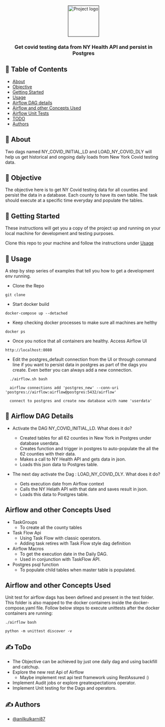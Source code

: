 <p align="center">
  <a href="" rel="noopener">
 <img width=100px height=100px src="https://cwiki.apache.org/confluence/download/attachments/145723561/airflow_white_bg.png?api=v2" alt="Project logo"></a>
</p>

<h3 align="center">Get covid testing data from NY Health API and persist in Postgres</h3>

## 📝 Table of Contents

- [About](#about)
- [Objective](#objective)
- [Getting Started](#getting_started)
- [Usage](#usage)
- [Airflow DAG details](#dag)
- [Airflow and other Concepts Used](#concepts)
- [Airflow Unit Tests](#unittest)
- [TODO](#Todo)
- [Authors](#authors)

## 🧐 About <a name = "about"></a>
Two dags named NY_COVID_INITIAL_LD and LOAD_NY_COVID_DLY will help us get historical and ongoing daily loads from New York Covid testing data.

## 🧐 Objective <a name = "objective"></a>
The objective here is to get NY Covid testing data for all counties and persist the data in a database. Each county to have its own table. The task should execute at a specific time everyday and populate the tables.

## 🏁 Getting Started <a name = "getting_started"></a>

These instructions will get you a copy of the project up and running on your local machine for development and testing purposes. 

Clone this repo to your machine and follow the instructions under [Usage](#usage)


## 🎈 Usage <a name="usage"></a>

A step by step series of examples that tell you how to get a development env running.

- Clone the Repo

```
git clone
```

- Start docker build

```
docker-compose up --detached
```

- Keep checking docker processes to make sure all machines are helthy

```
docker ps
```

- Once you notice that all containers are healthy. Access Airflow UI

```
http://localhost:8080
```

- Edit the postgres_default connection from the UI or through command line if you want to persist data in postgres as part of the dags you create. Even better you can always add a new connection. 


```
  ./airflow.sh bash 

  airflow connections add 'postgres_new' --conn-uri 'postgres://airflow:airflow@postgres:5432/airflow'

  connect to postgres and create new database with name 'userdata'

  ```

## 🎈 Airflow DAG Details <a name="dag"></a>

*   Activate the DAG NY_COVID_INITIAL_LD. What does it do?
    *   Created tables for all 62 counties in New York in Postgres under database userdata.
    *   Creates function and trigger in postgres to auto-populate the all the 62 counties with their data.
    *   Makes a call to NY Health API and gets data in json.
    *   Loads this json data to Postgres table.

*   The next day activate the Dag : LOAD_NY_COVID_DLY. What does it do?
    *   Gets execution date from Airflow context
    *   Calls the NY Helath API with that date and saves result in json.
    *   Loads this data to Postgres table.

## Airflow and other Concepts Used <a name = "concepts"></a>

*   TaskGroups
    *   To create all the county tables
*   Task Flow Api
    *   Using Task Flow with classic operators.
    *   Adding task retires with Task Flow style dag definition
*   Airflow Macros
    *   To get the execution date in the Daily DAG.
    * Used in conjunction with TaskFlow API.
*   Postgres psql function
    *   To populate child tables when master table is populated. 

## Airflow and other Concepts Used <a name = "unittest"></a>
Unit test for airflow dags has been defined and present in the test folder. This folder is also mapped to the docker containers inside the docker-compose.yaml file.
Follow below steps to execute unittests after the docker containers are running:
```
./airflow bash

python -m unittest discover -v
```


## ✍️ ToDo <a name = "Todo"></a> 
*   The Objective can be achieved by just one daily dag and using backfill and catchup.
*   Explore the new rest Api of Airflow
    *   Maybe implement rest api test framework using RestAssured :)
*   Implement Audit jobs or explore greatexpectations operator.
*   Implement Unit testing for the Dags and operators.


## ✍️ Authors <a name = "authors"></a>

- [@anilkulkarni87](https://github.com/anilkulkarni87)
  
